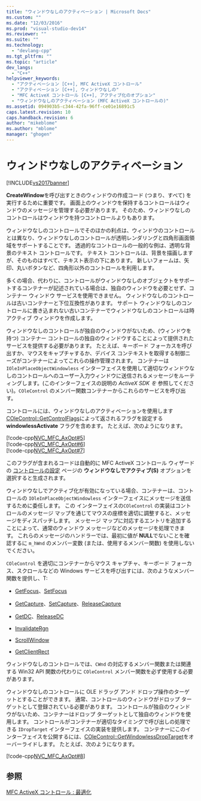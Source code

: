 ```yaml
---
title: "ウィンドウなしのアクティベーション | Microsoft Docs"
ms.custom: ""
ms.date: "12/03/2016"
ms.prod: "visual-studio-dev14"
ms.reviewer: ""
ms.suite: ""
ms.technology: 
  - "devlang-cpp"
ms.tgt_pltfrm: ""
ms.topic: "article"
dev_langs: 
  - "C++"
helpviewer_keywords: 
  - "アクティベーション [C++], MFC ActiveX コントロール"
  - "アクティベーション [C++], ウィンドウなしの"
  - "MFC ActiveX コントロール [C++], アクティブ化のオプション"
  - "ウィンドウなしのアクティベーション (MFC ActiveX コントロールの)"
ms.assetid: 094903b5-c344-42fa-96ff-ce01e16891c5
caps.latest.revision: 10
caps.handback.revision: 6
author: "mikeblome"
ms.author: "mblome"
manager: "ghogen"
---
```

# ウィンドウなしのアクティベーション
[!INCLUDE[vs2017banner](../assembler/inline/includes/vs2017banner.md)]

**CreateWindow**を呼び出すときのウィンドウの作成コード \(つまり、すべて\) を実行するために重要です。  画面上のウィンドウを保持するコントロールはウィンドウのメッセージを管理する必要があります。  そのため、ウィンドウなしのコントロールはウィンドウを持つコントロールよりもあります。  
  
 ウィンドウなしのコントロールでそのほかの利点は、ウィンドウのコントロールとは異なり、ウィンドウなしのコントロールが透明レンダリングと四角形画面領域をサポートすることです。  透過的なコントロールの一般的な例は、透明な背景のテキスト コントロールです。  テキスト コントロールは、背景を描画しますが、そのものはすべて、テキスト表示の下にあります。  新しいフォームは、矢印、丸いボタンなど、四角形以外のコントロールを利用します。  
  
 多くの場合、代わりに、コントロールがウィンドウなしのオブジェクトをサポートするコンテナーが記述されている場合は、独自のウィンドウを必要とせず、コンテナー ウィンドウ サービスを使用できません。  ウィンドウなしのコントロールは古いコンテナーと下位互換性があります。  サポート ウィンドウなしのコントロールに書き込まれない古いコンテナーでウィンドウなしのコントロールは時アクティブ ウィンドウを作成します。  
  
 ウィンドウなしのコントロールが独自のウィンドウがないため、\(ウィンドウを持つ\) コンテナー コントロールの独自のウィンドウすることによって提供されたサービスを提供する必要があります。  たとえば、キーボード フォーカスを呼び出すか、マウスをキャプチャするか、デバイス コンテキストを取得する制御ニーズがコンテナーによってこれらの操作管理されます。  コンテナーは `IOleInPlaceObjectWindowless` インターフェイスを使用して適切なウィンドウなしのコントロールへのユーザー入力ウィンドウに送信されるメッセージをルーティングします。\(このインターフェイスの説明の *ActiveX SDK を* 参照してください\)。`COleControl` のメンバー関数コンテナーからこれらのサービスを呼び出す。  
  
 コントロールには、ウィンドウなしのアクティベーションを使用します [COleControl::GetControlFlags](../Topic/COleControl::GetControlFlags.md)によって返されるフラグを設定する **windowlessActivate** フラグを含めます。  たとえば、次のようになります。  
  
 [!code-cpp[NVC_MFC_AxOpt#5](../mfc/codesnippet/CPP/providing-windowless-activation_1.cpp)]  
[!code-cpp[NVC_MFC_AxOpt#6](../mfc/codesnippet/CPP/providing-windowless-activation_2.cpp)]  
[!code-cpp[NVC_MFC_AxOpt#7](../mfc/codesnippet/CPP/providing-windowless-activation_3.cpp)]  
  
 このフラグが含まれるコードは自動的に MFC ActiveX コントロール ウィザードの [コントロールの設定](../mfc/reference/control-settings-mfc-activex-control-wizard.md) ページの **ウィンドウなしでアクティブ\(S\)** オプションを選択すると生成されます。  
  
 ウィンドウなしでアクティブ化が有効になっている場合、コンテナーは、コントロールの `IOleInPlaceObjectWindowless` インターフェイスにメッセージを送信するために委任します。  この インターフェイスの`COleControl` の実装はコントロールのメッセージ マップを通じてマウスの座標を適切に調整すると、メッセージをディスパッチします。  メッセージ マップに対応するエントリを追加することによって、通常のウィンドウ メッセージなどのメッセージを処理できます。  これらのメッセージのハンドラーでは、最初に値が **NULL**でないことを確認するに `m_hWnd` のメンバー変数 \(または、使用するメンバー関数\) を使用しないでください。  
  
 `COleControl` を適切にコンテナーからマウス キャプチャ、キーボード フォーカス、スクロールなどの Windows サービスを呼び出すには、次のようなメンバー関数を提供し、T:  
  
-   [GetFocus](../Topic/COleControl::GetFocus.md)、[SetFocus](../Topic/COleControl::SetFocus.md)  
  
-   [GetCapture](../Topic/COleControl::GetCapture.md)、[SetCapture](../Topic/COleControl::SetCapture.md)、[ReleaseCapture](../Topic/COleControl::ReleaseCapture.md)  
  
-   [GetDC](../Topic/COleControl::GetDC.md)、[ReleaseDC](../Topic/COleControl::ReleaseDC.md)  
  
-   [InvalidateRgn](../Topic/COleControl::InvalidateRgn.md)  
  
-   [ScrollWindow](../Topic/COleControl::ScrollWindow.md)  
  
-   [GetClientRect](../Topic/COleControl::GetClientRect.md)  
  
 ウィンドウなしのコントロールでは、`CWnd` の対応するメンバー関数または関連する Win32 API 関数の代わりに `COleControl` メンバー関数を必ず使用する必要があります。  
  
 ウィンドウなしのコントロールに OLE ドラッグ アンド ドロップ操作のターゲットとすることができます。  通常、コントロールのウィンドウがドロップ ターゲットとして登録されている必要があります。  コントロールが独自のウィンドウがないため、コンテナーはドロップ ターゲットとして独自のウィンドウを使用します。  コントロールがコンテナーが適切なタイミングで呼び出しの処理できる `IDropTarget` インターフェイスの実装を提供します。  コンテナーにこのインターフェイスを公開するには、[COleControl::GetWindowlessDropTarget](../Topic/COleControl::GetWindowlessDropTarget.md)をオーバーライドします。  たとえば、次のようになります。  
  
 [!code-cpp[NVC_MFC_AxOpt#8](../mfc/codesnippet/CPP/providing-windowless-activation_4.cpp)]  
  
## 参照  
 [MFC ActiveX コントロール : 最適化](../mfc/mfc-activex-controls-optimization.md)